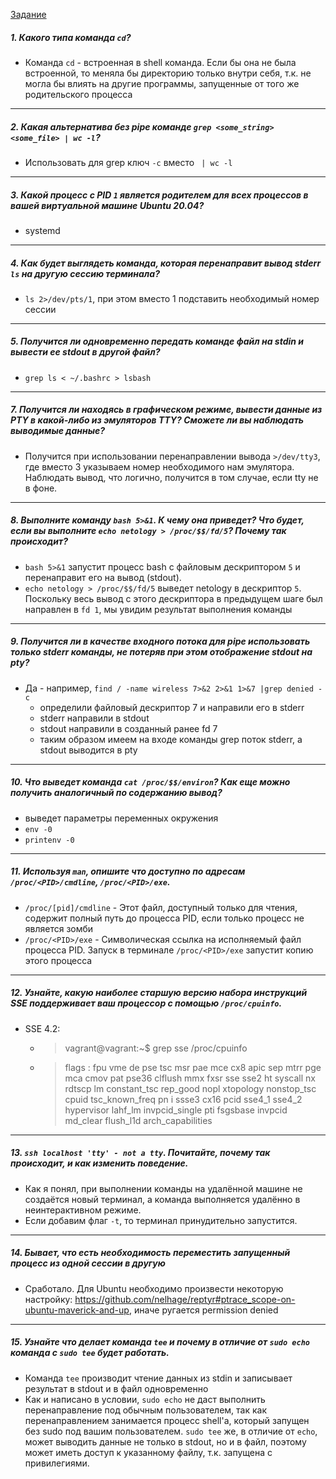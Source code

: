 [Задание](https://github.com/netology-code/sysadm-homeworks/blob/devsys10/03-sysadmin-02-terminal/README.md)

##### 1. Какого типа команда `cd`?
* Команда `cd` - встроенная в shell команда. Если бы она не была встроенной, то меняла бы директорию только внутри себя, т.к. не могла бы влиять на другие программы, запущенные от того же родительского процесса

---

##### 2. Какая альтернатива без pipe команде `grep <some_string> <some_file> | wc -l`?
* Использовать для grep ключ `-c` вместо ` | wc -l`

---

##### 3. Какой процесс с PID `1` является родителем для всех процессов в вашей виртуальной машине Ubuntu 20.04?
* systemd

---

##### 4. Как будет выглядеть команда, которая перенаправит вывод stderr `ls` на другую сессию терминала?
* `ls 2>/dev/pts/1`, при этом вместо 1 подставить необходимый номер сессии

---

##### 5. Получится ли одновременно передать команде файл на stdin и вывести ее stdout в другой файл?
* `grep ls < ~/.bashrc > lsbash`

---

##### 7. Получится ли находясь в графическом режиме, вывести данные из PTY в какой-либо из эмуляторов TTY? Сможете ли вы наблюдать выводимые данные?
* Получится при использовании перенаправлении вывода `>/dev/tty3`, где вместо 3 указываем номер необходимого нам эмулятора. Наблюдать вывод, что логично, получится в том случае, если tty не в фоне.

---

##### 8.  Выполните команду `bash 5>&1`. К чему она приведет? Что будет, если вы выполните `echo netology > /proc/$$/fd/5`? Почему так происходит?
* `bash 5>&1` запустит процесс bash с файловым дескриптором `5` и перенаправит его на вывод (stdout).
* `echo netology > /proc/$$/fd/5` выведет netology в дескриптор `5`. Поскольку весь вывод с этого дескриптора в предыдущем шаге был направлен в `fd 1`, мы увидим результат выполнения команды

---

##### 9. Получится ли в качестве входного потока для pipe использовать только stderr команды, не потеряв при этом отображение stdout на pty?
* Да - например, `find / -name wireless 7>&2 2>&1 1>&7 |grep denied -c`
    * определили файловый дескриптор 7 и направили его в stderr
    * stderr направили в stdout
    * stdout направили в созданный ранее fd 7
    * таким образом имеем на входе команды grep поток stderr, а stdout выводится в pty

---

##### 10. Что выведет команда `cat /proc/$$/environ`? Как еще можно получить аналогичный по содержанию вывод?
* выведет параметры переменных окружения
* `env -0`
* `printenv -0`

---

##### 11.  Используя `man`, опишите что доступно по адресам `/proc/<PID>/cmdline`, `/proc/<PID>/exe`.
* `/proc/[pid]/cmdline` - Этот файл, доступный только для чтения, содержит полный путь до процесса PID, если только процесс не является зомби
* `/proc/<PID>/exe` - Символическая ссылка на исполняемый файл процесса PID. Запуск в терминале `/proc/<PID>/exe` запустит копию этого процесса

---

##### 12. Узнайте, какую наиболее старшую версию набора инструкций SSE поддерживает ваш процессор с помощью `/proc/cpuinfo`.
* SSE 4.2:
  * > vagrant@vagrant:~$ grep sse /proc/cpuinfo
    
  * > flags           : fpu vme de pse tsc msr pae mce cx8 apic sep mtrr pge mca cmov pat pse36 clflush mmx fxsr sse sse2 ht syscall nx rdtscp lm constant_tsc rep_good nopl xtopology nonstop_tsc cpuid tsc_known_freq pn
i ssse3 cx16 pcid sse4_1 sse4_2 hypervisor lahf_lm invpcid_single pti fsgsbase invpcid md_clear flush_l1d arch_capabilities

---

##### 13. `ssh localhost 'tty' - not a tty`. Почитайте, почему так происходит, и как изменить поведение.
* Как я понял, при выполнении команды на удалённой машине не создаётся новый терминал, а команда выполняется удалённо в неинтерактивном режиме.
* Если добавим флаг `-t`, то терминал принудительно запустится.

---

##### 14. Бывает, что есть необходимость переместить запущенный процесс из одной сессии в другую
* Сработало. Для Ubuntu необходимо произвести некоторую настройку: https://github.com/nelhage/reptyr#ptrace_scope-on-ubuntu-maverick-and-up, иначе ругается permission denied

---

##### 15. Узнайте что делает команда `tee` и почему в отличие от `sudo echo` команда с `sudo tee` будет работать.
* Команда `tee` производит чтение данных из stdin и записывает результат в stdout и в файл одновременно
* Как и написано в условии, `sudo echo` не даст выполнить перенаправление под обычным пользователем, так как перенаправлением занимается процесс shell'а, который запущен без sudo под вашим пользователем. `sudo tee` же, в отличие от `echo`, может выводить данные не только в stdout, но и в файл, поэтому может иметь доступ к указанному файлу, т.к. запущена с привилегиями. 